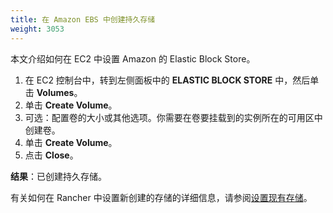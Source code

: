 ```yaml
---
title: 在 Amazon EBS 中创建持久存储
weight: 3053
---
```


本文介绍如何在 EC2 中设置 Amazon 的 Elastic Block Store。

1. 在 EC2 控制台中，转到左侧面板中的 **ELASTIC BLOCK STORE** 中，然后单击 **Volumes**。
1. 单击 **Create Volume**。
1. 可选：配置卷的大小或其他选项。你需要在卷要挂载到的实例所在的可用区中创建卷。
1. 单击 **Create Volume**。
1. 点击 **Close**。

**结果**：已创建持久存储。

有关如何在 Rancher 中设置新创建的存储的详细信息，请参阅[设置现有存储](../manage-persistent-storage/set-up-existing-storage.md)。